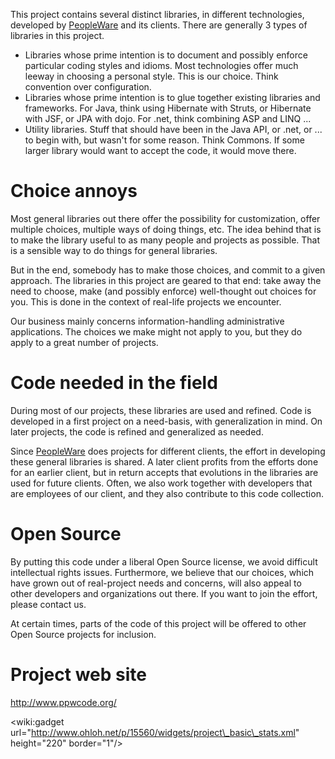 This project contains several distinct libraries, in different technologies, developed by [PeopleWare](http://www.peopleware.be) and its clients. There are generally 3 types of libraries in this project.

  * Libraries whose prime intention is to document and possibly enforce particular coding styles and idioms. Most technologies offer much leeway in choosing a personal style. This is our choice. Think convention over configuration.
  * Libraries whose prime intention is to glue together existing libraries and frameworks. For Java, think using Hibernate with Struts, or Hibernate with JSF, or JPA with dojo. For .net, think combining ASP and LINQ ...
  * Utility libraries. Stuff that should have been in the Java API, or .net, or ... to begin with, but wasn't for some reason. Think Commons. If some larger library would want to accept the code, it would move there.

# Choice annoys #
Most general libraries out there offer the possibility for customization, offer multiple choices, multiple ways of doing things, etc. The idea behind that is to make the library useful to as many people and projects as possible. That is a sensible way to do things for general libraries.

But in the end, somebody has to make those choices, and commit to a given approach. The libraries in this project are geared to that end: take away the need to choose, make (and possibly enforce) well-thought out choices for you. This is done in the context of real-life projects we encounter.

Our business mainly concerns information-handling administrative applications. The choices we make might not apply to you, but they do apply to a great number of projects.

# Code needed in the field #
During most of our projects, these libraries are used and refined. Code is developed in a first project on a need-basis, with generalization in mind. On later projects, the code is refined and generalized as needed.

Since [PeopleWare](http://www.peopleware.be) does projects for different clients, the effort in developing these general libraries is shared. A later client profits from the efforts done for an earlier client, but in return accepts that evolutions in the libraries are used for future clients. Often, we also work together with developers that are employees of our client, and they also contribute to this code collection.

# Open Source #
By putting this code under a liberal Open Source license, we avoid difficult intellectual rights issues. Furthermore, we believe that our choices, which have grown out of real-project needs and concerns, will also appeal to other developers and organizations out there. If you want to join the effort, please contact us.

At certain times, parts of the code of this project will be offered to other Open Source projects for inclusion.

# Project web site #
http://www.ppwcode.org/

&lt;wiki:gadget url="http://www.ohloh.net/p/15560/widgets/project\_basic\_stats.xml" height="220" border="1"/&gt;